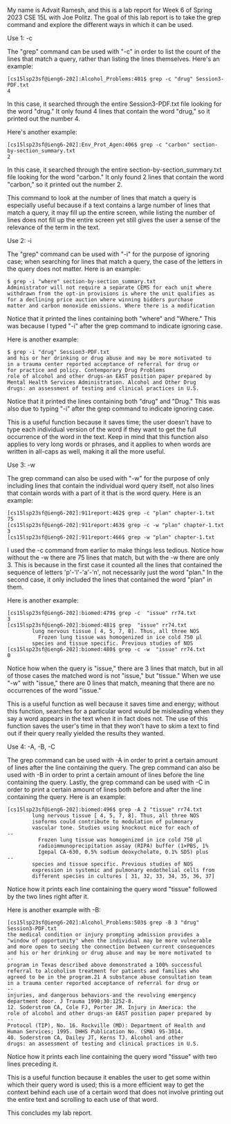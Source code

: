 My name is Advait Ramesh, and this is a lab report for Week 6 of Spring 2023 CSE 15L with Joe Politz. The goal of this lab report is to take the grep command and explore the different ways in which it can be used. 

Use 1: -c

The "grep" command can be used with "-c" in order to list the count of the lines that match a query, rather than listing the lines themselves. Here's an example:
```
[cs15lsp23sf@ieng6-202]:Alcohol_Problems:401$ grep -c "drug" Session3-PDF.txt 
4
```
In this case, it searched through the entire Session3-PDF.txt file looking for the word "drug." It only found 4 lines that contain the word "drug," so it printed out the number 4.

Here's another example:
```
[cs15lsp23sf@ieng6-202]:Env_Prot_Agen:406$ grep -c "carbon" section-by-section_summary.txt
2
```
In this case, it searched through the entire section-by-section_summary.txt file looking for the word "carbon." It only found 2 lines that contain the word "carbon," so it printed out the number 2.

This command to look at the number of lines that match a query is especially useful because if a text contains a large number of lines that match a query, it may fill up the entire screen, while listing the number of lines does not fill up the entire screen yet still gives the user a sense of the relevance of the term in the text. 

Use 2: -i

The "grep" command can be used with "-i" for the purpose of ignoring case; when searching for lines that match a query, the case of the letters in the query does not matter. Here is an example:

```
$ grep -i "where" section-by-section_summary.txt 
Administrator will not require a separate CEMS for each unit where
withdrawn from the opt-in provisions is where the unit qualifies as
for a declining price auction where winning bidders purchase
matter and carbon monoxide emissions. Where there is a modification
```
Notice that it printed the lines containing both "where" and "Where." This was because I typed "-i" after the grep command to indicate ignoring case.

Here is another example:
```
$ grep -i "drug" Session3-PDF.txt 
and his or her drinking or drug abuse and may be more motivated to
in a trauma center reported acceptance of referral for drug or
for practice and policy. Contemporary Drug Problems
role of alcohol and other drugs-an EAST position paper prepared by
Mental Health Services Administration. Alcohol and Other Drug
drugs: an assessment of testing and clinical practices in U.S.
```
Notice that it printed the lines containing both "drug" and "Drug." This was also due to typing "-i" after the grep command to indicate ignoring case.

This is a useful function because it saves time; the user doesn't have to type each individual version of the word if they want to get the full occurrence of the word in the text. Keep in mind that this function also applies to very long words or phrases, and it applies to when words are written in all-caps as well, making it all the more useful.

Use 3: -w

The grep command can also be used with "-w" for the purpose of only including lines that contain the individual word query itself, not also lines that contain words with a part of it that is the word query. Here is an example:
```
[cs15lsp23sf@ieng6-202]:911report:462$ grep -c "plan" chapter-1.txt
75
[cs15lsp23sf@ieng6-202]:911report:463$ grep -c -w "plan" chapter-1.txt
3
[cs15lsp23sf@ieng6-202]:911report:466$ grep -w "plan" chapter-1.txt
```
I used the -c command from earlier to make things less tedious. Notice how without the -w there are 75 lines that match, but with the -w there are only 3. This is because in the first case it counted all the lines that contained the sequence of letters 'p'-'l'-'a'-'n', not necessarily just the word "plan." In the second case, it only included the lines that contained the word "plan" in them.

Here is another example:
```
[cs15lsp23sf@ieng6-202]:biomed:479$ grep -c  "issue" rr74.txt
3
[cs15lsp23sf@ieng6-202]:biomed:481$ grep  "issue" rr74.txt
        lung nervous tissue [ 4, 5, 7, 8]. Thus, all three NOS
          Frozen lung tissue was homogenized in ice cold 750 μl
        species and tissue specific. Previous studies of NOS
[cs15lsp23sf@ieng6-202]:biomed:480$ grep -c -w  "issue" rr74.txt
0
```
Notice how when the query is "issue," there are 3 lines that match, but in all of those cases the matched word is not "issue," but "tissue." When we use "-w" with "issue," there are 0 lines that match, meaning that there are no occurrences of the word "issue."

This is a useful function as well because it saves time and energy; without this function, searches for a particular word would be misleading when they say a word appears in the text when it in fact does not. The use of this function saves the user's time in that they won't have to skim a text to find out if their query really yielded the results they wanted.

Use 4: -A, -B, -C

The grep command can be used with -A in order to print a certain amount of lines after the line containing the query. The grep command can also be used with -B in order to print a certain amount of lines before the line containing the query. Lastly, the grep command can be used with -C in order to print a certain amount of lines both before and after the line containing the query. Here is an example:

```
[cs15lsp23sf@ieng6-202]:biomed:496$ grep -A 2 "tissue" rr74.txt
        lung nervous tissue [ 4, 5, 7, 8]. Thus, all three NOS
        isoforms could contribute to modulation of pulmonary
        vascular tone. Studies using knockout mice for each of
--
          Frozen lung tissue was homogenized in ice cold 750 μl
          radioimmunoprecipitation assay (RIPA) buffer (1×PBS, 1%
          Igepal CA-630, 0.5% sodium deoxycholate, 0.1% SDS) plus
--
        species and tissue specific. Previous studies of NOS
        expression in systemic and pulmonary endothelial cells from
        different species in cultures [ 31, 32, 33, 34, 35, 36, 37]
```
Notice how it prints each line containing the query word "tissue" followed by the two lines right after it. 

Here is another example with -B:
```
[cs15lsp23sf@ieng6-202]:Alcohol_Problems:503$ grep -B 3 "drug" Session3-PDF.txt 
the medical condition or injury prompting admission provides a
"window of opportunity" when the individual may be more vulnerable
and more open to seeing the connection between current consequences
and his or her drinking or drug abuse and may be more motivated to
--
program in Texas described above demonstrated a 100% successful
referral to alcoholism treatment for patients and families who
agreed to be in the program.21 A substance abuse consultation team
in a trauma center reported acceptance of referral for drug or
--
injuries, and dangerous behaviors-and the revolving emergency
department door. J Trauma 1990;30:1252-8.
12. Soderstrom CA, Cole FJ, Porter JM. Injury in America: the
role of alcohol and other drugs-an EAST position paper prepared by
--
Protocol (TIP), No. 16. Rockville (MD): Department of Health and
Human Services; 1995. DHHS Publication No. (SMA) 95-3014.
40. Soderstrom CA, Dailey JT, Kerns TJ. Alcohol and other
drugs: an assessment of testing and clinical practices in U.S.
```
Notice how it prints each line containing the query word "tissue" with two lines preceding it. 

This is a useful function because it enables the user to get some within which their query word is used; this is a more efficient way to get the context behind each use of a certain word that does not involve printing out the entire text and scrolling to each use of that word. 

This concludes my lab report.






